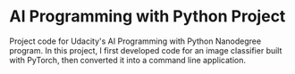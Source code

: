 # AI Programming with Python Project

Project code for Udacity's AI Programming with Python Nanodegree program. In this project, I first developed code for an image classifier built with PyTorch, then converted it into a command line application.
